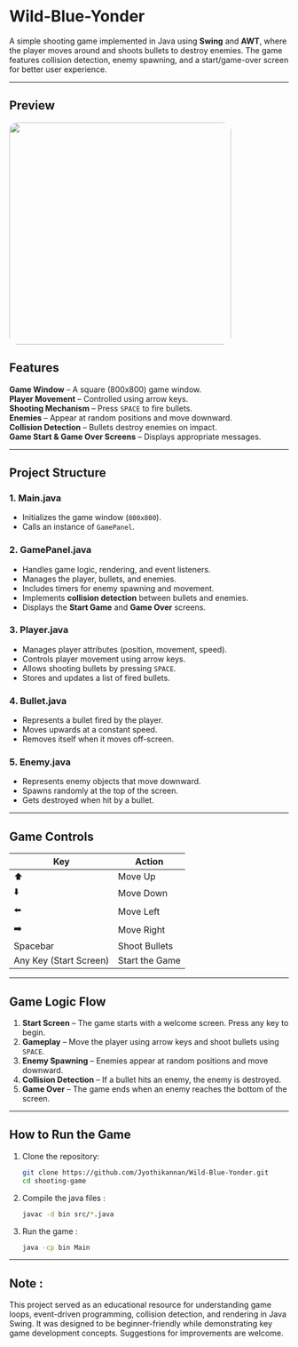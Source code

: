 # Wild-Blue-Yonder
A simple shooting game implemented in Java using **Swing** and **AWT**, where the player moves around and shoots bullets to destroy enemies. The game features collision detection, enemy spawning, and a start/game-over screen for better user experience.  

---
## Preview
<img src="https://github.com/user-attachments/assets/544b9b89-7ca7-4310-b214-3379a429c6ea" width="400" height="auto" style="border-radius: 15px;" />


## Features  
**Game Window** – A square (800x800) game window.  
**Player Movement** – Controlled using arrow keys.  
**Shooting Mechanism** – Press `SPACE` to fire bullets.  
**Enemies** – Appear at random positions and move downward.  
**Collision Detection** – Bullets destroy enemies on impact.  
**Game Start & Game Over Screens** – Displays appropriate messages.  

---

## Project Structure  

### **1. Main.java**  
- Initializes the game window (`800x800`).  
- Calls an instance of `GamePanel`.  

### **2. GamePanel.java**  
- Handles game logic, rendering, and event listeners.  
- Manages the player, bullets, and enemies.  
- Includes timers for enemy spawning and movement.  
- Implements **collision detection** between bullets and enemies.  
- Displays the **Start Game** and **Game Over** screens.  

### **3. Player.java**  
- Manages player attributes (position, movement, speed).  
- Controls player movement using arrow keys.  
- Allows shooting bullets by pressing `SPACE`.  
- Stores and updates a list of fired bullets.  

### **4. Bullet.java**  
- Represents a bullet fired by the player.  
- Moves upwards at a constant speed.  
- Removes itself when it moves off-screen.  

### **5. Enemy.java**  
- Represents enemy objects that move downward.  
- Spawns randomly at the top of the screen.  
- Gets destroyed when hit by a bullet.  

---

## Game Controls  

| Key | Action |  
|------|--------|  
| ⬆️ | Move Up |  
| ⬇️ | Move Down |  
| ⬅️ | Move Left |  
| ➡️ | Move Right |  
| Spacebar | Shoot Bullets |  
| Any Key (Start Screen) | Start the Game |  

---

## Game Logic Flow  

1. **Start Screen** – The game starts with a welcome screen. Press any key to begin.  
2. **Gameplay** – Move the player using arrow keys and shoot bullets using `SPACE`.  
3. **Enemy Spawning** – Enemies appear at random positions and move downward.  
4. **Collision Detection** – If a bullet hits an enemy, the enemy is destroyed.  
5. **Game Over** – The game ends when an enemy reaches the bottom of the screen.  

---

## How to Run the Game  

1. Clone the repository:  
   ```sh
   git clone https://github.com/Jyothikannan/Wild-Blue-Yonder.git
   cd shooting-game
   ```
2. Compile the java files :
   ```sh
   javac -d bin src/*.java
   ```
3. Run the game :
   ```sh
   java -cp bin Main
   ```

---
## Note :
This project served as an educational resource for understanding game loops, event-driven programming, collision detection, and rendering in Java Swing. It was designed to be beginner-friendly while demonstrating key game development concepts. Suggestions for improvements are welcome.
